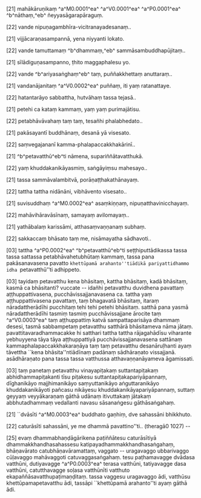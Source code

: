 [21] mahākāruṇikaṃ ^a^M0.0001^ea^ ^a^V0.0001^ea^ ^a^P0.0001^ea^ ^b^nāthaṃ,^eb^  ñeyyasāgarapāraguṃ.

[22] vande nipuṇagambhīra-vicitranayadesanaṃ..

[21] vijjācaraṇasampannā, yena niyyanti lokato.

[22] vande tamuttamaṃ ^b^dhammaṃ,^eb^ sammāsambuddhapūjitaṃ..

[21] sīlādiguṇasampanno, ṭhito maggaphalesu yo.

[22] vande ^b^ariyasaṅghaṃ^eb^ taṃ, puññakkhettaṃ anuttaraṃ..

[21] vandanājanitaṃ ^a^V0.0002^ea^ puññaṃ, iti yaṃ ratanattaye.

[22] hatantarāyo sabbattha, hutvāhaṃ tassa tejasā..

[21] petehi ca kataṃ kammaṃ, yaṃ yaṃ purimajātisu.

[22] petabhāvāvahaṃ taṃ taṃ, tesañhi phalabhedato..

[21] pakāsayantī buddhānaṃ, desanā yā visesato.

[22] saṃvegajananī kamma-phalapaccakkhakārinī..

[21] ^b^petavatthū^eb^ti nāmena, supariññātavatthukā.

[22] yaṃ khuddakanikāyasmiṃ, saṅgāyiṃsu mahesayo..

[21] tassa sammāvalambitvā, porāṇaṭṭhakathānayaṃ.

[22] tattha tattha nidānāni, vibhāvento visesato..

[21] suvisuddhaṃ ^a^M0.0002^ea^ asaṃkiṇṇaṃ, nipuṇatthavinicchayaṃ.

[22] mahāvihāravāsīnaṃ, samayaṃ avilomayaṃ..

[21] yathābalaṃ karissāmi, atthasaṃvaṇṇanaṃ subhaṃ.

[22] sakkaccaṃ bhāsato taṃ me, nisāmayatha sādhavoti..

[03] tattha ^a^P0.0002^ea^ ^b^petavatthū^eb^ti seṭṭhiputtādikassa tassa  tassa sattassa petabhāvahetubhūtaṃ kammaṃ, tassa pana pakāsanavasena pavatto  ``khettūpamā arahanto''tiādikā pariyattidhammo idha ``petavatthū''ti  adhippeto.

[03] tayidaṃ petavatthu kena bhāsitaṃ, kattha bhāsitaṃ, kadā bhāsitaṃ,  kasmā ca bhāsitanti? vuccate -- idañhi petavatthu duvidhena pavattaṃ  aṭṭhuppattivasena, pucchāvissajjanavasena ca. tattha yaṃ aṭṭhuppattivasena  pavattaṃ, taṃ bhagavatā bhāsitaṃ, itaraṃ nāradattherādīhi pucchitaṃ tehi tehi  petehi bhāsitaṃ. satthā pana yasmā nāradattherādīhi tasmiṃ tasmiṃ  pucchāvissajjane ārocite taṃ ^a^V0.0003^ea^ taṃ aṭṭhuppattiṃ katvā sampattaparisāya  dhammaṃ desesi, tasmā sabbampetaṃ petavatthu satthārā bhāsitameva nāma  jātaṃ. pavattitavaradhammacakke hi satthari tattha tattha rājagahādīsu  viharante yebhuyyena tāya tāya aṭṭhuppattiyā pucchāvissajjanavasena  sattānaṃ kammaphalapaccakkhakaraṇāya taṃ taṃ petavatthu desanāruḷhanti ayaṃ  tāvettha ``kena bhāsita''ntiādīnaṃ padānaṃ sādhāraṇato vissajjanā.  asādhāraṇato pana tassa tassa vatthussa atthavaṇṇanāyameva  āgamissati.

[03] taṃ panetaṃ petavatthu vinayapiṭakaṃ suttantapiṭakaṃ abhidhammapiṭakanti  tīsu piṭakesu suttantapiṭakapariyāpannaṃ, dīghanikāyo majjhimanikāyo  saṃyuttanikāyo aṅguttaranikāyo khuddakanikāyoti pañcasu nikāyesu  khuddakanikāyapariyāpannaṃ, suttaṃ geyyaṃ veyyākaraṇaṃ gāthā udānaṃ  itivuttakaṃ jātakaṃ abbhutadhammaṃ vedallanti navasu sāsanaṅgesu  gāthāsaṅgahaṃ.

[21] ``dvāsīti ^a^M0.0003^ea^ buddhato gaṇhiṃ, dve sahassāni bhikkhuto.

[22] caturāsīti sahassāni, ye me dhammā pavattino''ti..  (theragā0 1027) --

[25] evaṃ dhammabhaṇḍāgārikena paṭiññātesu caturāsītiyā  dhammakkhandhasahassesu katipayadhammakkhandhasaṅgahaṃ, bhāṇavārato  catubhāṇavāramattaṃ, vaggato -- uragavaggo ubbarivaggo cūḷavaggo  mahāvaggoti catuvaggasaṅgahaṃ. tesu paṭhamavagge dvādasa vatthūni,  dutiyavagge ^a^P0.0003^ea^ terasa vatthūni, tatiyavagge dasa vatthūni,  catutthavagge soḷasa vatthūnīti vatthuto ekapaññāsavatthupaṭimaṇḍitaṃ.  tassa vaggesu uragavaggo ādi, vatthūsu khettūpamapetavatthu ādi,  tassāpi ``khettūpamā arahanto''ti ayaṃ gāthā ādi.